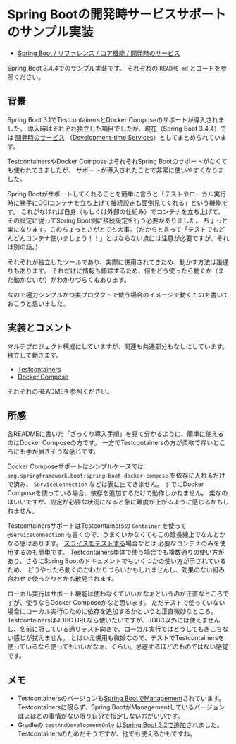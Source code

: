 # Spring Bootの開発時サービスサポートのサンプル実装

- [Spring Boot / リファレンス / コア機能 / 開発時のサービス](https://spring.pleiades.io/spring-boot/reference/features/dev-services.html)

Spring Boot 3.4.4でのサンプル実装です。
それぞれの `README.md` とコードを参照ください。

## 背景

Spring Boot 3.1でTestcontainersとDocker Composeのサポートが導入されました。
導入時はそれぞれ独立した項目でしたが、現在（Spring Boot 3.4.4）では [開発時のサービス](https://spring.pleiades.io/spring-boot/reference/features/dev-services.html) （[Development-time Services](https://docs.spring.io/spring-boot/reference/features/dev-services.html)）としてまとめられています。

TestcontainersやDocker ComposeはそれぞれSpring Bootのサポートがなくても使われてきましたが、
サポートが導入されたことで非常に使いやすくなりました。

Spring Bootがサポートしてくれることを簡単に言うと「テストやローカル実行時に勝手にOCIコンテナを立ち上げて接続設定も面倒見てくれる」という機能です。
これがなければ自身（もしくは外部の仕組み）でコンテナを立ち上げて、その設定に従ってSpring Boot側に接続設定を行う必要がありました。
ちょっと楽になります。このちょっとさがとても大事。（だからと言って「テストでもどんどんコンテナ使いましょう！！」とはならない点には注意が必要ですが、それは別の話。）

それぞれが独立したツールであり、実際に併用されてきため、動かす方法は幾通りもあります。
それだけに情報も錯綜するため、何をどう使ったら動くか（また動かないか）がわかりづらくもあります。

なので極力シンプルかつ実プロダクトで使う場合のイメージで動くものを書いておこうと思いました。

## 実装とコメント

マルチプロジェクト構成にしていますが、関連も共通部分もなしにしています。独立して動きます。

- [Testcontainers](./testcontainers)
- [Docker Compose](./docker-compose)

それぞれのREADMEを参照ください。

## 所感

各READMEに書いた「ざっくり導入手順」を見て分かるように、簡単に使えるのはDocker Composeの方です。
一方でTestcontainersの方が柔軟で痒いところにも手が届きそうな感じです。

Docker Composeサポートはシンプルケースでは `org.springframework.boot:spring-boot-docker-compose` を依存に入れるだけで済み、 `ServiceConnection` などは表に出てきません。
すでにDocker Composeを使っている場合、依存を追加するだけで動作しかねません。
楽なのはいいですが、設定が必要な状況になると急に難度が上がるように感じるかもしれません。

TestcontainersサポートはTestcontainersの `Container` を使って `@ServiceConnection` も書くので、うまくいかなくてもこの延長線上でなんとかなる感はあります。
[スライスをテストする](https://spring.pleiades.io/spring-boot/reference/testing/spring-boot-applications.html#testing.spring-boot-applications.autoconfigured-tests)場合などは
必要なコンテナのみを使用するのも簡単です。
Testcontainers単体で使う場合でも複数通りの使い方があり、さらにSpring Bootのドキュメントでもいくつかの使い方が示されているため、
どうやったら動くのかわかりづらいかもしれませんし、効果のない組み合わせで使ったりとかも散見されます。

ローカル実行はサポート機能は使わなくていいかなぁというのが正直なところですが、使うならDocker Composeかなと思います。
ただテストで使っていない場合にローカル実行のために依存を追加するかというと正直微妙なところ。
TestcontainersはJDBC URLなら使いたいですが、JDBC以外には使えませんし、名前に冠している通りテスト向きで、ローカル実行ではどうしてもぎこちない感じが拭えません。
とはいえ併用も微妙なので、テストでTestcontainersを使っているなら使ってもいいかなぁ、くらい。忌避するほどのものではない感覚です。

## メモ

- Testcontainersのバージョンも[Spring BootでManagement](https://github.com/spring-projects/spring-boot/wiki/Spring-Boot-3.1-Release-Notes#dependency-management-for-testcontainers)されています。Testcontainersに限らず、Spring BootがManagementしているバージョンはよほどの事情がない限り自分で指定しない方がいいです。
- Gradleの `testAndDevelopmentOnly` は[Spring Boot 3.2で追加](https://github.com/spring-projects/spring-boot/wiki/Spring-Boot-3.2-Release-Notes#testanddevelopmentonly-gradle-configuration)されました。Testcontainersのためだそうですが、他でも使えるかもですね。
